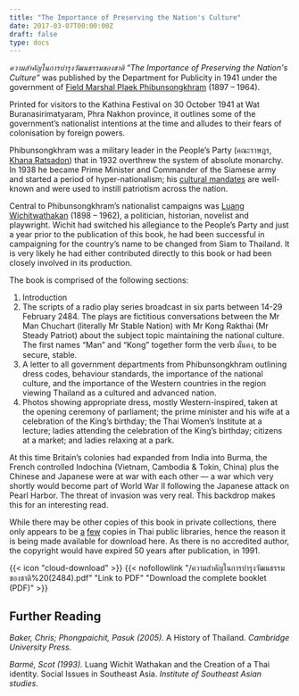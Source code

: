 ```yaml
---
title: "The Importance of Preserving the Nation's Culture"
date: 2017-03-07T00:00:00Z
draft: false
type: docs
---
```

_ความสำคัญในการบำรุงวัฒนธรรมของชาติ “The Importance of Preserving the Nation's Culture”_ was published by the Department for Publicity in 1941 under the government of [Field Marshal Plaek Phibunsongkhram](https://en.wikipedia.org/wiki/Plaek_Phibunsongkhram) (1897 – 1964).

<!--more-->

Printed for visitors to the Kathina Festival on 30 October 1941 at Wat Buranasirimatyaram, Phra Nakhon province, it outlines some of the government’s nationalist intentions at the time and alludes to their fears of colonisation by foreign powers.

Phibunsongkhram was a military leader in the People’s Party (คณะราษฎร, [Khana Ratsadon](https://en.wikipedia.org/wiki/Khana_Ratsadon)) that in 1932 overthrew the system of absolute monarchy. In 1938 he became Prime Minister and Commander of the Siamese army and started a period of hyper-nationalism; his [cultural mandates](https://en.wikipedia.org/wiki/Thai_cultural_mandates) are well-known and were used to instill patriotism across the nation.

Central to Phibunsongkhram’s nationalist campaigns was [Luang Wichitwathakan](https://en.wikipedia.org/wiki/Luang_Wichitwathakan) (1898 – 1962), a politician, historian, novelist and playwright. Wichit had switched his allegiance to the People’s Party and just a year prior to the publication of this book, he had been successful in campaigning for the country’s name to be changed from Siam to Thailand. It is very likely he had either contributed directly to this book or had been closely involved in its production.

The book is comprised of the following sections:

1. Introduction
2. The scripts of a radio play series broadcast in six parts between 14-29 February 2484. The plays are fictitious conversations between the Mr Man Chuchart (literally Mr Stable Nation) with Mr Kong Rakthai (Mr Steady Patriot) about the subject topic maintaining the national culture. The first names “Man” and “Kong” together form the verb มั่นคง, to be secure, stable.
3. A letter to all government departments from Phibunsongkhram outlining dress codes, behaviour standards, the importance of the national culture, and the importance of the Western countries in the region viewing Thailand as a cultured and advanced nation.
4. Photos showing appropriate dress, mostly Western-inspired, taken at the opening ceremony of parliament; the prime minister and his wife at a celebration of the King’s birthday; the Thai Women’s Institute at a lecture; ladies attending the celebration of the King’s birthday; citizens at a market; and ladies relaxing at a park.

At this time Britain’s colonies had expanded from India into Burma, the French controlled Indochina (Vietnam, Cambodia & Tokin, China) plus the Chinese and Japanese were at war with each other — a war which very shortly would become part of World War II following the Japanese attack on Pearl Harbor. The threat of invasion was very real. This backdrop makes this for an interesting read.

While there may be other copies of this book in private collections, there only appears to be [a](http://www.search.nlt.go.th:1701/primo_library/libweb/action/search.do?fn=search&ct=search&initialSearch=true&mode=Basic&tab=default_tab&indx=1&dum=true&srt=rank&vid=NLT&frbg=&vl%28freeText0%29=ความสำคัญในการบำรุงวัฒนธรรมของชาติ&scp.scps=scope%3A%28ALEPH_MONO%29) [few](http://search.library.tu.ac.th/cgi-bin/koha/opac-detail.pl?biblionumber=95557) copies in Thai public libraries, hence the reason it is being made available for download here. As there is no accredited author, the copyright would have expired 50 years after publication, in 1991.

{{< icon "cloud-download" >}} {{< nofollowlink "/ความสำคัญในการบำรุงวัฒนธรรมของชาติ%20(2484).pdf" "Link to PDF" "Download the complete booklet (PDF)" >}}

## Further Reading

_Baker, Chris; Phongpaichit, Pasuk (2005)._ A History of Thailand. _Cambridge University Press._

_Barmé, Scot (1993)._ Luang Wichit Wathakan and the Creation of a Thai identity. Social Issues in Southeast Asia. _Institute of Southeast Asian studies._
